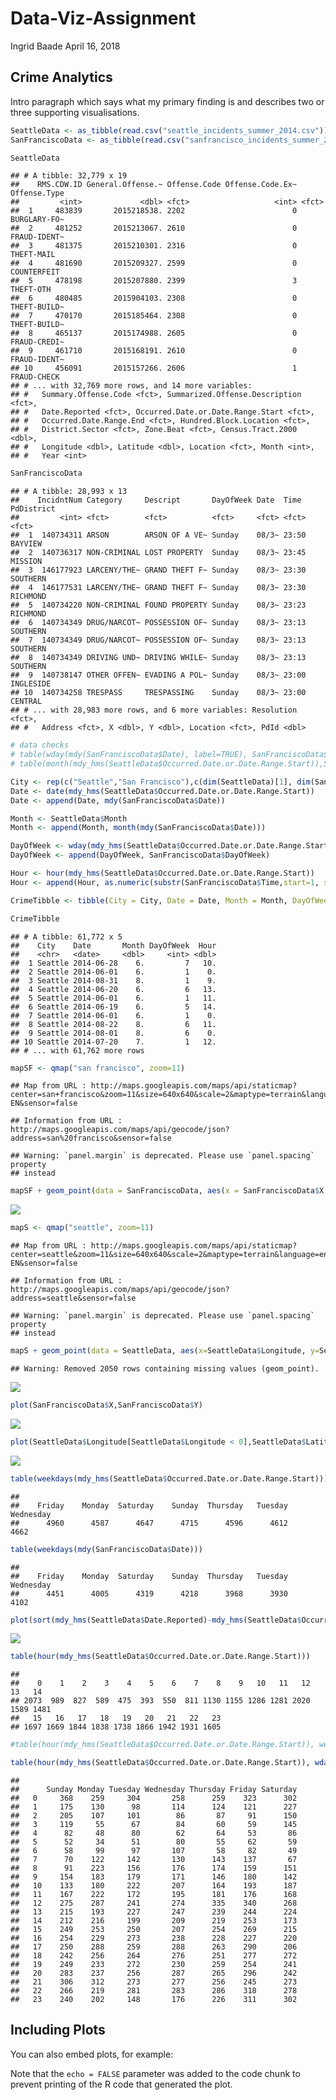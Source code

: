 Data-Viz-Assignment
================
Ingrid Baade
April 16, 2018

Crime Analytics
---------------

Intro paragraph which says what my primary finding is and describes two or three supporting visualisations.

``` r
SeattleData <- as_tibble(read.csv("seattle_incidents_summer_2014.csv"))
SanFranciscoData <- as_tibble(read.csv("sanfrancisco_incidents_summer_2014.csv"))

SeattleData
```

    ## # A tibble: 32,779 x 19
    ##    RMS.CDW.ID General.Offense.~ Offense.Code Offense.Code.Ex~ Offense.Type
    ##         <int>             <dbl> <fct>                   <int> <fct>       
    ##  1     483839       2015218538. 2202                        0 BURGLARY-FO~
    ##  2     481252       2015213067. 2610                        0 FRAUD-IDENT~
    ##  3     481375       2015210301. 2316                        0 THEFT-MAIL  
    ##  4     481690       2015209327. 2599                        0 COUNTERFEIT 
    ##  5     478198       2015207880. 2399                        3 THEFT-OTH   
    ##  6     480485       2015904103. 2308                        0 THEFT-BUILD~
    ##  7     470170       2015185464. 2308                        0 THEFT-BUILD~
    ##  8     465137       2015174988. 2605                        0 FRAUD-CREDI~
    ##  9     461710       2015168191. 2610                        0 FRAUD-IDENT~
    ## 10     456091       2015157266. 2606                        1 FRAUD-CHECK 
    ## # ... with 32,769 more rows, and 14 more variables:
    ## #   Summary.Offense.Code <fct>, Summarized.Offense.Description <fct>,
    ## #   Date.Reported <fct>, Occurred.Date.or.Date.Range.Start <fct>,
    ## #   Occurred.Date.Range.End <fct>, Hundred.Block.Location <fct>,
    ## #   District.Sector <fct>, Zone.Beat <fct>, Census.Tract.2000 <dbl>,
    ## #   Longitude <dbl>, Latitude <dbl>, Location <fct>, Month <int>,
    ## #   Year <int>

``` r
SanFranciscoData
```

    ## # A tibble: 28,993 x 13
    ##    IncidntNum Category     Descript       DayOfWeek Date  Time  PdDistrict
    ##         <int> <fct>        <fct>          <fct>     <fct> <fct> <fct>     
    ##  1  140734311 ARSON        ARSON OF A VE~ Sunday    08/3~ 23:50 BAYVIEW   
    ##  2  140736317 NON-CRIMINAL LOST PROPERTY  Sunday    08/3~ 23:45 MISSION   
    ##  3  146177923 LARCENY/THE~ GRAND THEFT F~ Sunday    08/3~ 23:30 SOUTHERN  
    ##  4  146177531 LARCENY/THE~ GRAND THEFT F~ Sunday    08/3~ 23:30 RICHMOND  
    ##  5  140734220 NON-CRIMINAL FOUND PROPERTY Sunday    08/3~ 23:23 RICHMOND  
    ##  6  140734349 DRUG/NARCOT~ POSSESSION OF~ Sunday    08/3~ 23:13 SOUTHERN  
    ##  7  140734349 DRUG/NARCOT~ POSSESSION OF~ Sunday    08/3~ 23:13 SOUTHERN  
    ##  8  140734349 DRIVING UND~ DRIVING WHILE~ Sunday    08/3~ 23:13 SOUTHERN  
    ##  9  140738147 OTHER OFFEN~ EVADING A POL~ Sunday    08/3~ 23:00 INGLESIDE 
    ## 10  140734258 TRESPASS     TRESPASSING    Sunday    08/3~ 23:00 CENTRAL   
    ## # ... with 28,983 more rows, and 6 more variables: Resolution <fct>,
    ## #   Address <fct>, X <dbl>, Y <dbl>, Location <fct>, PdId <dbl>

``` r
# data checks
# table(wday(mdy(SanFranciscoData$Date), label=TRUE), SanFranciscoData$DayOfWeek)
# table(month(mdy_hms(SeattleData$Occurred.Date.or.Date.Range.Start)),SeattleData$Month)

City <- rep(c("Seattle","San Francisco"),c(dim(SeattleData)[1], dim(SanFranciscoData)[1]))                
Date <- date(mdy_hms(SeattleData$Occurred.Date.or.Date.Range.Start))
Date <- append(Date, mdy(SanFranciscoData$Date))

Month <- SeattleData$Month
Month <- append(Month, month(mdy(SanFranciscoData$Date)))

DayOfWeek <- wday(mdy_hms(SeattleData$Occurred.Date.or.Date.Range.Start), label=TRUE, abbr = FALSE)
DayOfWeek <- append(DayOfWeek, SanFranciscoData$DayOfWeek)

Hour <- hour(mdy_hms(SeattleData$Occurred.Date.or.Date.Range.Start))
Hour <- append(Hour, as.numeric(substr(SanFranciscoData$Time,start=1, stop=2)))

CrimeTibble <- tibble(City = City, Date = Date, Month = Month, DayOfWeek = DayOfWeek, Hour = Hour)

CrimeTibble
```

    ## # A tibble: 61,772 x 5
    ##    City    Date       Month DayOfWeek  Hour
    ##    <chr>   <date>     <dbl>     <int> <dbl>
    ##  1 Seattle 2014-06-28    6.         7   10.
    ##  2 Seattle 2014-06-01    6.         1    0.
    ##  3 Seattle 2014-08-31    8.         1    9.
    ##  4 Seattle 2014-06-20    6.         6   13.
    ##  5 Seattle 2014-06-01    6.         1   11.
    ##  6 Seattle 2014-06-19    6.         5   14.
    ##  7 Seattle 2014-06-01    6.         1    0.
    ##  8 Seattle 2014-08-22    8.         6   11.
    ##  9 Seattle 2014-08-01    8.         6    0.
    ## 10 Seattle 2014-07-20    7.         1   12.
    ## # ... with 61,762 more rows

``` r
mapSF <- qmap("san francisco", zoom=11)
```

    ## Map from URL : http://maps.googleapis.com/maps/api/staticmap?center=san+francisco&zoom=11&size=640x640&scale=2&maptype=terrain&language=en-EN&sensor=false

    ## Information from URL : http://maps.googleapis.com/maps/api/geocode/json?address=san%20francisco&sensor=false

    ## Warning: `panel.margin` is deprecated. Please use `panel.spacing` property
    ## instead

``` r
mapSF + geom_point(data = SanFranciscoData, aes(x = SanFranciscoData$X, y = SanFranciscoData$Y), color="red", size=.5, alpha=0.2)
```

![](Crime-Analytics-Data-Viz_files/figure-markdown_github/SanFranciscoMap-1.png)

``` r
mapS <- qmap("seattle", zoom=11)
```

    ## Map from URL : http://maps.googleapis.com/maps/api/staticmap?center=seattle&zoom=11&size=640x640&scale=2&maptype=terrain&language=en-EN&sensor=false

    ## Information from URL : http://maps.googleapis.com/maps/api/geocode/json?address=seattle&sensor=false

    ## Warning: `panel.margin` is deprecated. Please use `panel.spacing` property
    ## instead

``` r
mapS + geom_point(data = SeattleData, aes(x=SeattleData$Longitude, y=SeattleData$Latitude), color="red", size=.5, alpha=.2)
```

    ## Warning: Removed 2050 rows containing missing values (geom_point).

![](Crime-Analytics-Data-Viz_files/figure-markdown_github/SeattleMap-1.png)

``` r
plot(SanFranciscoData$X,SanFranciscoData$Y)
```

![](Crime-Analytics-Data-Viz_files/figure-markdown_github/other%20stuff-1.png)

``` r
plot(SeattleData$Longitude[SeattleData$Longitude < 0],SeattleData$Latitude[SeattleData$Latitude > 0])
```

![](Crime-Analytics-Data-Viz_files/figure-markdown_github/other%20stuff-2.png)

``` r
table(weekdays(mdy_hms(SeattleData$Occurred.Date.or.Date.Range.Start)))
```

    ## 
    ##    Friday    Monday  Saturday    Sunday  Thursday   Tuesday Wednesday 
    ##      4960      4587      4647      4715      4596      4612      4662

``` r
table(weekdays(mdy(SanFranciscoData$Date)))
```

    ## 
    ##    Friday    Monday  Saturday    Sunday  Thursday   Tuesday Wednesday 
    ##      4451      4005      4319      4218      3968      3930      4102

``` r
plot(sort(mdy_hms(SeattleData$Date.Reported)-mdy_hms(SeattleData$Occurred.Date.or.Date.Range.Start)))
```

![](Crime-Analytics-Data-Viz_files/figure-markdown_github/other%20stuff-3.png)

``` r
table(hour(mdy_hms(SeattleData$Occurred.Date.or.Date.Range.Start)))
```

    ## 
    ##    0    1    2    3    4    5    6    7    8    9   10   11   12   13   14 
    ## 2073  989  827  589  475  393  550  811 1130 1155 1286 1281 2020 1589 1481 
    ##   15   16   17   18   19   20   21   22   23 
    ## 1697 1669 1844 1838 1738 1866 1942 1931 1605

``` r
#table(hour(mdy_hms(SeattleData$Occurred.Date.or.Date.Range.Start)), weekdays(mdy_hms(SeattleData$Occurred.Date.or.Date.Range.Start)))

table(hour(mdy_hms(SeattleData$Occurred.Date.or.Date.Range.Start)), wday(mdy_hms(SeattleData$Occurred.Date.or.Date.Range.Start),label=TRUE, abbr = FALSE))
```

    ##     
    ##      Sunday Monday Tuesday Wednesday Thursday Friday Saturday
    ##   0     368    259     304       258      259    323      302
    ##   1     175    130      98       114      124    121      227
    ##   2     205    107     101        86       87     91      150
    ##   3     119     55      67        84       60     59      145
    ##   4      82     48      80        62       64     53       86
    ##   5      52     34      51        80       55     62       59
    ##   6      58     99      97       107       58     82       49
    ##   7      70    122     142       130      143    137       67
    ##   8      91    223     156       176      174    159      151
    ##   9     154    183     179       171      146    180      142
    ##   10    133    180     222       207      164    193      187
    ##   11    167    222     172       195      181    176      168
    ##   12    275    287     241       274      335    340      268
    ##   13    215    193     227       247      239    244      224
    ##   14    212    216     199       209      219    253      173
    ##   15    249    253     250       207      254    269      215
    ##   16    254    229     273       238      228    227      220
    ##   17    250    288     259       288      263    290      206
    ##   18    242    256     264       276      251    277      272
    ##   19    249    233     272       230      259    254      241
    ##   20    283    237     256       287      265    296      242
    ##   21    306    312     273       277      256    245      273
    ##   22    266    219     281       283      286    318      278
    ##   23    240    202     148       176      226    311      302

Including Plots
---------------

You can also embed plots, for example:

Note that the `echo = FALSE` parameter was added to the code chunk to prevent printing of the R code that generated the plot.
